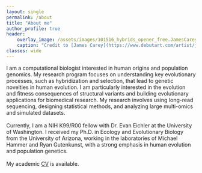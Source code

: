```yaml
---
layout: single
permalink: /about
title: "About me"
author_profile: true
header:
    overlay_image: /assets/images/101516_hybrids_opener_free.JamesCarey.v2.png
    caption: "Credit to [James Carey](https://www.debutart.com/artist/james-carey)"
classes: wide
---
```


I am a computational biologist interested in human origins and population genomics. My research program focuses on understanding key evolutionary processes, such as hybridization and selection, that lead to genetic novelties in human evolution. I am particularly interested in the evolution and fitness consequences of structural variants and building evolutionary applications for biomedical research. My research involves using long-read sequencing, designing statistical methods, and analyzing large multi-omics and simulated datasets.<br/><br/>Currently, I am a NIH K99/R00 fellow with Dr. Evan Eichler at the University of Washington. I received my Ph.D. in Ecology and Evolutionary Biology from the University of Arizona, working in the laboratories of Michael Hammer and Ryan Gutenkunst, with a strong emphasis in human evolution and population genetics.<br/><br/>My academic [CV](assets/docs/CV_PingHsunHsieh202103.pdf) is available.

